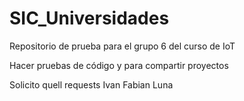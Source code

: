 # SIC_Universidades

Repositorio de prueba para el grupo 6 del curso de IoT

Hacer pruebas de código y para compartir proyectos

Solicito quell requests Ivan Fabian Luna
